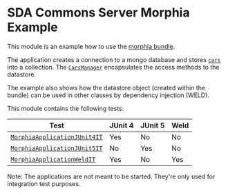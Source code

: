 # SDA Commons Server Morphia Example

This module is an example how to use the [morphia bundle](../sda-commons-server-morphia/README.md).

The application creates a connection to a mongo database and stores [`cars`](./src/main/java/org/sdase/commons/server/morphia/example/mongo/model/Car.java) into a collection.
The [`CarsManager`](./src/main/java/org/sdase/commons/server/morphia/example/mongo/CarManager.java) encapsulates the access methods to the datastore.

The example also shows how the datastore object (created within the bundle) can be used in other classes by dependency injection (WELD).

This module contains the following tests:

| Test | JUnit 4 | JUnit 5 | Weld |
|------|---------|---------|------|
| [`MorphiaApplicationJUnit4IT`](./src/test/java/org/sdase/commons/server/morphia/example/MorphiaApplicationJUnit4IT.java) | Yes | No | No |
| [`MorphiaApplicationJUnit5IT`](./src/test/java/org/sdase/commons/server/morphia/example/MorphiaApplicationJUnit5IT.java) | No | Yes | No |
| [`MorphiaApplicationWeldIT`](./src/test/java/org/sdase/commons/server/morphia/example/MorphiaApplicationWeldIT.java) | Yes | No | Yes |

Note: The applications are not meant to be started. They're only used for integration test purposes.
